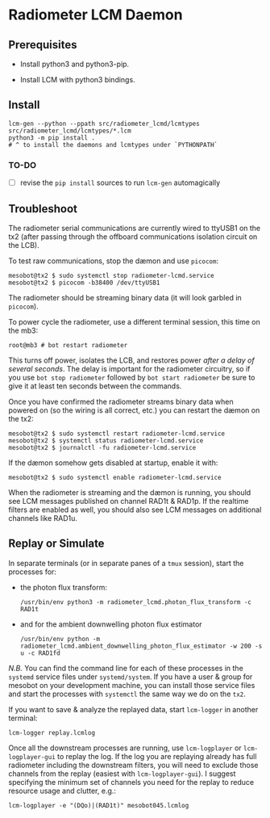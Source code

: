 Radiometer LCM Daemon
=====================

Prerequisites
-------------

- Install python3 and python3-pip.

- Install LCM with python3 bindings.

Install
-------

```shell
lcm-gen --python --ppath src/radiometer_lcmd/lcmtypes src/radiometer_lcmd/lcmtypes/*.lcm
python3 -m pip install .
# ^ to install the daemons and lcmtypes under `PYTHONPATH`
```

### TO-DO ###

- [ ] revise the `pip install` sources to run `lcm-gen` automagically

Troubleshoot
------------

The radiometer serial communications are currently wired to ttyUSB1 on the tx2 (after passing through the offboard communications isolation circuit on the LCB).

To test raw communications, stop the dæmon and use `picocom`:

```shell
mesobot@tx2 $ sudo systemctl stop radiometer-lcmd.service
mesobot@tx2 $ picocom -b38400 /dev/ttyUSB1
```

The radiometer should be streaming binary data (it will look garbled in `picocom`).

To power cycle the radiometer, use a different terminal session, this time on the mb3:

```shell
root@mb3 # bot restart radiometer
```

This turns off power, isolates the LCB, and restores power *after a delay of several seconds*. The delay is important for the radiometer circuitry, so if you use `bot stop radiometer` followed by `bot start radiometer` be sure to give it at least ten seconds between the commands.

Once you have confirmed the radiometer streams binary data when powered on (so the wiring is all correct, etc.) you can restart the dæmon on the tx2:

```shell
mesobot@tx2 $ sudo systemctl restart radiometer-lcmd.service
mesobot@tx2 $ systemctl status radiometer-lcmd.service
mesobot@tx2 $ journalctl -fu radiometer-lcmd.service
```

If the dæmon somehow gets disabled at startup, enable it with:

```shell
mesobot@tx2 $ sudo systemctl enable radiometer-lcmd.service
```

When the radiometer is streaming and the dæmon is running, you should see LCM messages published on channel RAD1t & RAD1p. If the realtime filters are enabled as well, you should also see LCM messages on additional channels like RAD1u.

Replay or Simulate
------------------

In separate terminals (or in separate panes of a `tmux` session), start the processes for:

- the photon flux transform:
  ```
  /usr/bin/env python3 -m radiometer_lcmd.photon_flux_transform -c RAD1t
  ```

- and for the ambient downwelling photon flux estimator
  ```
  /usr/bin/env python -m radiometer_lcmd.ambient_downwelling_photon_flux_estimator -w 200 -s u -c RAD1fd
  ```

*N.B.* You can find the command line for each of these processes in the `systemd` service files under `systemd/system`. If you have a user & group for mesobot on your development machine, you can install those service files and start the processes with `systemctl` the same way we do on the `tx2`.

If you want to save & analyze the replayed data, start `lcm-logger` in another terminal:

```
lcm-logger replay.lcmlog
```

Once all the downstream processes are running, use `lcm-logplayer` or `lcm-logplayer-gui` to replay the log. If the log you are replaying already has full radiometer including the downstream filters, you will need to exclude those channels from the replay (easiest with `lcm-logplayer-gui`).
 I suggest specifying the minimum set of channels you need for the replay to reduce resource usage and clutter, e.g.:

```
lcm-logplayer -e "(DQo)|(RAD1t)" mesobot045.lcmlog
```

